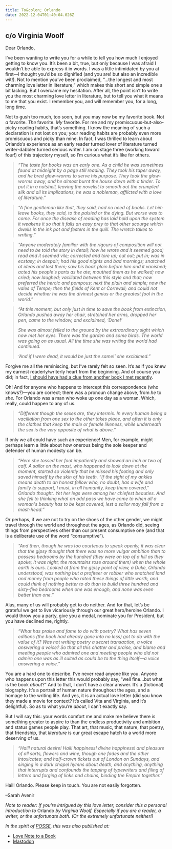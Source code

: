```yaml
---
title: To&colon; Orlando
date: 2022-12-04T01:40:04.026Z
---
```


## c/o Virginia Woolf

<p>Dear Orlando,</p><p>I’ve been wanting to write you for a while to tell you how much I enjoyed getting to know you. It’s been a bit, true, but only because I was afraid I wouldn’t be able to express it in words. I was a little intimidated by you at first—I thought you’d be so dignified (and you are! but also an incredible wit!). Not to mention you’ve been proclaimed, “…the longest and most charming love letter in literature,” which makes this short and simple one a bit lacking. But I overcame my hesitation. After all, the point isn’t to write you the most charming love letter in literature, but to tell you what it means to me that you exist. I remember you, and will remember you, for a long, long time.</p><p>Not to gush too much, too soon, but you may now be my favorite book. Not <em>a</em> favorite. <em>The</em> favorite. <em>My</em> favorite. For me and my promiscuous-but-also-picky reading habits, that’s something.&nbsp;I know the meaning of such a declaration is not lost on you; your reading habits are probably even more promiscuous and picky than mine. In fact, I was thrilled to learn about Orlando’s experience as an early reader turned lover of literature turned writer-dabbler turned serious writer. I am on stage three (working toward four!) of this trajectory myself, so I’m curious what it’s like for others.</p><blockquote><p><em>“The taste for books was an early one. As a child he was sometimes found at midnight by a page still reading. They took his taper away, and he bred glow-worms to serve his purpose. They took the glow-worms away, and he almost burnt the house down with a tinder. To put it in a nutshell, leaving the novelist to smooth out the crumpled silk and all its implications, he was a nobleman, afflicted with a love of literature.”</em></p></blockquote><p></p><blockquote><p><em>“A fine gentleman like that, they said, had no need of books. Let him leave books, they said, to the palsied or the dying. But worse was to come. For once the disease of reading has laid hold upon the system it weakens it so that it falls an easy prey to that other scourge which dwells in the ink pot and festers in the quill. The wretch takes to writing.”</em></p></blockquote><p></p><blockquote><p><em>“Anyone moderately familiar with the rigours of composition will not need to be told the story in detail; how he wrote and it seemed good; read and it seemed vile; corrected and tore up; cut out; put in; was in ecstasy; in despair; had his good nights and bad mornings; snatched at ideas and lost them; saw his book plain before him and it vanished; acted his people's parts as he ate; mouthed them as he walked; now cried; now laughed; vacillated between this style and that; now preferred the heroic and pompous; next the plain and simple; now the vales of Tempe; then the fields of Kent or Cornwall; and could not decide whether he was the divinest genius or the greatest fool in the world.”</em></p></blockquote><p></p><blockquote><p><em>“At this moment, but only just in time to save the book from extinction, Orlando pushed away her chair, stretched her arms, dropped her pen, came to the window, and exclaimed, ‘Done!’</em></p><p><em>She was almost felled to the ground by the extraordinary sight which now met her eyes. There was the garden and some birds. The world was going on as usual. All the time she was writing the world had continued.&nbsp;</em></p><p><em>‘And if I were dead, it would be just the same!’ she exclaimed.”</em></p></blockquote><p>Forgive me all the reminiscing, but I’ve rarely felt so seen. It’s as if you knew my earnest readerly/writerly heart from the beginning. And of course you did; in fact, <a href="https://lovenotetoabook.substack.com/p/to-a-writers-diary">I should have had a clue from another book I met recently</a>.</p><p>Oh! And for anyone who happens to intercept this correspondence (who knows?)—you are correct; there was a pronoun change above, from <em>he</em> to <em>she</em>. For Orlando was a man who woke up one day as a woman. Which, really, could happen to any of us.</p><blockquote><p><em>“Different though the sexes are, they intermix. In every human being a vacillation from one sex to the other takes place, and often it is only the clothes that keep the male or female likeness, while underneath the sex is the very opposite of what is above.”</em></p></blockquote><p>If only we all could have such an experience! Men, for example, might perhaps learn a little about how onerous being the sole keeper and defender of human modesty can be.</p><blockquote><p><em>“Here she tossed her foot impatiently and showed an inch or two of calf. A sailor on the mast, who happened to look down at the moment, started so violently that he missed his footing and only saved himself by the skin of his teeth. “If the sight of my ankles means death to an honest fellow who, no doubt, has a wife and family to support, I must, in all humanity, keep them covered," Orlando thought. Yet her legs were among her chiefest beauties. And she fell to thinking what an odd pass we have come to when all a woman's beauty has to be kept covered, lest a sailor may fall from a mast-head.”</em></p></blockquote><p>Or perhaps, if we are not to try on the shoes of the other gender, we might travel through the world and throughout the ages, as Orlando did, seeing things from perspectives other than our present consumptive one (and that is a deliberate use of the word “consumptive”).</p><blockquote><p><em>“And then, though he was too courteous to speak openly, it was clear that the gipsy thought that there was no more vulgar ambition than to possess bedrooms by the hundred (they were on top of a hill as they spoke; it was night; the mountains rose around them) when the whole earth is ours. Looked at from the gipsy point of view, a Duke, Orlando understood, was nothing but a profiteer or robber who snatched land and money from people who rated these things of little worth, and could think of nothing better to do than to build three hundred and sixty-five bedrooms when one was enough, and none was even better than one.”</em></p></blockquote><p>Alas, many of us will probably get to do neither. And for that, let’s be grateful we get to live vicariously through our great hero/heroine Orlando. I would throw you a party, give you a medal, nominate you for President, but you have declined me, rightly.</p><blockquote><p><em>“What has praise and fame to do with poetry? What has seven editions (the book had already gone into no less) got to do with the value of it? Was not writing poetry a secret transaction, a voice answering a voice? So that all this chatter and praise, and blame and meeting people who admired one and meeting people who did not admire one was as ill suited as could be to the thing itself—a voice answering a voice.”</em></p></blockquote><p>You are a hard one to describe. I’ve never read anyone like you. Anyone who happens upon this letter this would probably say, “well fine…but what is the book <em>about</em>?” And to that, I don’t have a clear answer. It’s a (fictional) biography. It’s a portrait of human nature throughout the ages, and a homage to the writing life. And yes, it is an actual love letter (did you know they made a movie for context? It’s called Vita and Virginia, and it’s delightful). So as to what you’re <em>about</em>, I can’t exactly say. </p><p>But I will say this: your words comfort me and make me believe there is something greater to aspire to than the endless productivity and ambition and status games people play. That art, that music, that nature, that poetry, that friendship, that <em>literature</em> is our great escape hatch to a world more deserving of us.</p><blockquote><p><em>“Hail! natural desire! Hail! happiness! divine happiness! and pleasure of all sorts, flowers and wine, though one fades and the other intoxicates; and half-crown tickets out of London on Sundays, and singing in a dark chapel hymns about death, and anything, anything that interrupts and confounds the tapping of typewriters and filing of letters and forging of links and chains, binding the Empire together.”</em></p></blockquote><p>Hail! Orlando. Please keep in touch. You are not easily forgotten.</p><p>–Sarah Avenir</p><p><em>Note to reader: If you’re intrigued by this love letter, consider this a personal introduction to </em>Orlando<em> by Virginia Woolf. Especially if you are a reader, a writer, or the unfortunate both. (Or the extremely unfortunate neither!)</em></p>

*In the spirit of [POSSE](https://indieweb.org/POSSE), this was also published at:*

* [Love Note to a Book](https://lovenotetoabook.substack.com/p/orlando)
* [Mastodon](https://tw.town/@sarahavenir/109481285731328222)